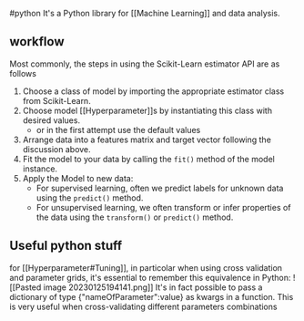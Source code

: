 #python
It's a Python library for [[Machine Learning]] and data analysis. 

## workflow
Most commonly, the steps in using the Scikit-Learn estimator API are as follows
1. Choose a class of model by importing the appropriate estimator class from Scikit-Learn.
2. Choose model [[Hyperparameter]]s by instantiating this class with desired values.
	- or in the first attempt use the default values
1. Arrange data into a features matrix and target vector following the discussion above.
2. Fit the model to your data by calling the ``fit()`` method of the model instance.
3. Apply the Model to new data:
	- For supervised learning, often we predict labels for unknown data using the ``predict()`` method.
	- For unsupervised learning, we often transform or infer properties of the data using the ``transform()`` or ``predict()`` method.

## Useful python stuff
for [[Hyperparameter#Tuning]], in particolar when using cross validation and parameter grids, it's essential to remember this equivalence in Python:
![[Pasted image 20230125194141.png]]
It's in fact possible to pass a dictionary of type {"nameOfParameter":value} as kwargs in a function.
This is very useful when cross-validating different parameters combinations
